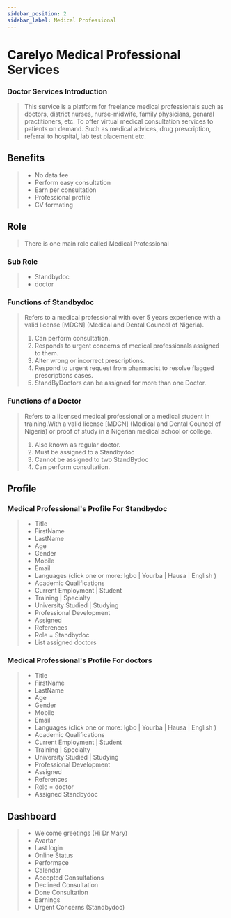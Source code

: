 ```yaml
---
sidebar_position: 2
sidebar_label: Medical Professional
---
```


# Carelyo Medical Professional Services

### Doctor Services Introduction
> This service is a platform for freelance medical professionals such as doctors, district nurses, nurse-midwife, family physicians, genaral practitioners, etc. To offer virtual medical consultation services to patients on demand. Such as medical advices, drug prescription, referral to hospital, lab test placement etc.

## Benefits
> * No data fee
> * Perform easy consultation 
> * Earn per consultation
> * Professional profile
> * CV formating

## Role
> There is one main role called Medical Professional

### Sub Role
> * Standbydoc
> * doctor 

### Functions of Standbydoc
> Refers to a medical professional with over 5 years experience with a valid license [MDCN] (Medical and Dental Councel of Nigeria).
>
> 1. Can perform consultation.
> 2. Responds to urgent concerns of medical professionals assigned to them.
> 3. Alter wrong or incorrect prescriptions.
> 4. Respond to urgent request from pharmacist to resolve flagged prescriptions cases.
> 5. StandByDoctors can be assigned for more than one Doctor.

### Functions of a Doctor 
> Refers to a licensed medical professional or a medical student in training.With a valid license [MDCN] (Medical and Dental Councel of Nigeria) or proof of study in a Nigerian medical school or college.
> 
> 1. Also known as regular doctor.
> 2. Must be assigned to a Standbydoc
> 3. Cannot be assigned to two StandBydoc
> 4. Can perform consultation.

## Profile
### Medical Professional's Profile For Standbydoc
> - Title 
> - FirstName
> - LastName
> - Age
> - Gender
> - Mobile
> - Email
> - Languages (click one or more: Igbo | Yourba | Hausa | English )
> - Academic Qualifications
> - Current Employment | Student
> - Training | Specialty
> - University Studied | Studying
> - Professional Development
> - Assigned 
> - References
> - Role = Standbydoc
> - List assigned doctors

### Medical Professional's Profile For doctors
> - Title 
> - FirstName
> - LastName
> - Age
> - Gender
> - Mobile
> - Email
> - Languages (click one or more: Igbo | Yourba | Hausa | English )
> - Academic Qualifications
> - Current Employment | Student
> - Training | Specialty
> - University Studied | Studying
> - Professional Development
> - Assigned 
> - References
> - Role = doctor
> - Assigned Standbydoc

## Dashboard
> - Welcome greetings (Hi Dr Mary)
> - Avartar
> - Last login
> - Online Status
> - Performace
> - Calendar
> - Accepted Consultations
> - Declined Consultation
> - Done Consultation
> - Earnings
> - Urgent Concerns (Standbydoc)